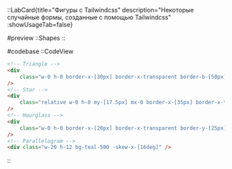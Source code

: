 ::LabCard{title="Фигуры с Tailwindcss" description="Некоторые случайные формы, созданные с помощью Tailwindcss" :showUsageTab=false}

#preview
::Shapes
::

#codebase
::CodeView

```html
<!-- Triangle -->
<div
    class="w-0 h-0 border-x-[30px] border-x-transparent border-b-[50px] border-b-gray-800"
/>
<!-- Star -->
<div
    class="relative w-0 h-0 my-[17.5px] mx-0 border-x-[35px] border-x-transparent border-b-[24.5px] border-b-red-500 rotate-[35deg] before:content-[''] before:absolute before:w-0 before:h-0 before:border-b-[28px] before:border-b-red-500 before:border-x-[10.5px] before:border-x-transparent before:top-[-15.75px] before:left-[-22.75px] before:rotate-[-35deg] after:content-[''] after:absolute after:w-0 after:h-0 after:border-x-[35px] after:border-b-[24.5px] after:border-b-red-500 after:border-x-transparent after:top-[1.05px] after:left-[-36.75px] after:rotate-[-70deg]"
/>
<!-- Hourglass -->
<div
    class="w-0 h-0 border-x-[20px] border-x-transparent border-y-[25px] border-y-indigo-500"
/>
<!-- Parallelogram -->
<div class="w-20 h-12 bg-teal-500 -skew-x-[16deg]" />
```

::

